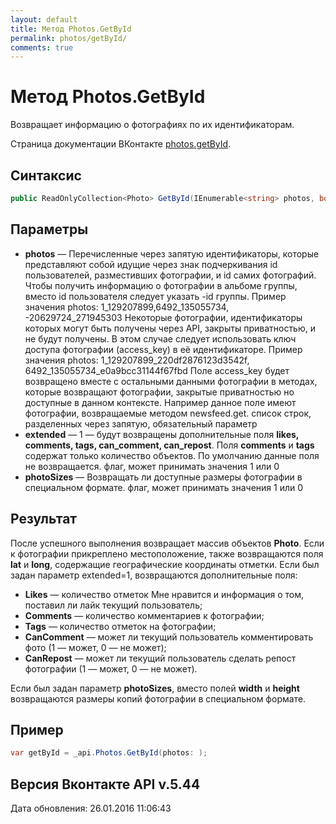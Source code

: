 ```yaml
---
layout: default
title: Метод Photos.GetById
permalink: photos/getById/
comments: true
---
```

# Метод Photos.GetById
Возвращает информацию о фотографиях по их идентификаторам.

Страница документации ВКонтакте [photos.getById](https://vk.com/dev/photos.getById).

## Синтаксис
``` csharp
public ReadOnlyCollection<Photo> GetById(IEnumerable<string> photos, bool? extended = null, bool? photoSizes = null)
```

## Параметры
+ **photos** — Перечисленные через запятую идентификаторы, которые представляют собой идущие через знак подчеркивания id пользователей, разместивших фотографии, и id самих фотографий. Чтобы получить информацию о фотографии в альбоме группы, вместо id пользователя следует указать -id группы. Пример значения photos: 1_129207899,6492_135055734,  -20629724_271945303  Некоторые фотографии, идентификаторы которых могут быть получены через API, закрыты приватностью, и не будут получены. В этом случае следует использовать ключ доступа фотографии (access_key) в её идентификаторе. Пример значения photos: 1_129207899_220df2876123d3542f, 6492_135055734_e0a9bcc31144f67fbd  Поле access_key будет возвращено вместе с остальными данными фотографии в методах, которые возвращают фотографии, закрытые приватностью но доступные в данном контексте. Например данное поле имеют фотографии, возвращаемые методом newsfeed.get. список строк, разделенных через запятую, обязательный параметр
+ **extended** — 1 — будут возвращены дополнительные поля **likes, comments, tags, can_comment, can_repost**. Поля **comments** и **tags** содержат только количество объектов. По умолчанию данные поля не возвращается. флаг, может принимать значения 1 или 0
+ **photoSizes** — Возвращать ли доступные размеры фотографии в специальном формате. флаг, может принимать значения 1 или 0

## Результат
После успешного выполнения возвращает массив объектов **Photo**. 
Если к фотографии прикреплено местоположение, также возвращаются поля **lat** и **long**, содержащие географические координаты отметки. 
Если был задан параметр extended=1, возвращаются дополнительные поля: 

+ **Likes** — количество отметок Мне нравится и информация о том, поставил ли лайк текущий пользователь; 
+ **Comments** — количество комментариев к фотографии; 
+ **Tags** — количество отметок на фотографии; 
+ **CanComment** — может ли текущий пользователь комментировать фото (1 — может, 0 — не может); 
+ **CanRepost** — может ли текущий пользователь сделать репост фотографии (1 — может, 0 — не может). 

Если был задан параметр **photoSizes**, вместо полей **width** и **height** возвращаются размеры копий фотографии в специальном формате.

## Пример
``` csharp
var getById = _api.Photos.GetById(photos: );
```

## Версия Вконтакте API v.5.44
Дата обновления: 26.01.2016 11:06:43

